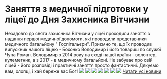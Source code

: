 # Заняття з медичної підготовки у ліцеї до Дня Захисника Вітчизни
Незадовго до свята захисника Вітчизни у ліцеї проходили заняття з надання першої медичної допомоги, які проводили представники медичного батальйону " Госпітальєри". Приємно те, що їх проводив випускник нашого ліцею - Бохонко Володимир і його товариш по службі Чупа Роман. Володимир з 2014 року на сході нашої країни - волонтер, кулеметник, а з 2017 - в медичному батальйоні. Не забуває про свій ліцей - його розповіді і практичні заняття просто фантастичні. Дякуємо вам, хлопці, і хай береже вас Бог!
![](/images/заняття-з-медичної-підготовки-у-ліцеї-до-дня-захисника/med7.jpg)
![](/images/заняття-з-медичної-підготовки-у-ліцеї-до-дня-захисника/med2.jpg)
![](/images/заняття-з-медичної-підготовки-у-ліцеї-до-дня-захисника/med1.jpg)
![](/images/заняття-з-медичної-підготовки-у-ліцеї-до-дня-захисника/med6.jpg)
![](/images/заняття-з-медичної-підготовки-у-ліцеї-до-дня-захисника/med4.jpg)
![](/images/заняття-з-медичної-підготовки-у-ліцеї-до-дня-захисника/med3.jpg)
![](/images/заняття-з-медичної-підготовки-у-ліцеї-до-дня-захисника/med5.jpg)
[Читати усі новини](/news)

